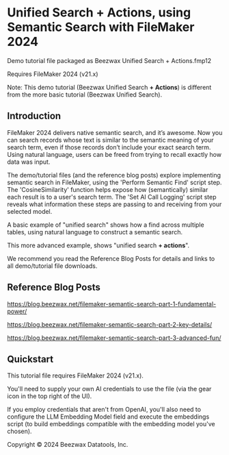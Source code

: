 # Unified Search + Actions, using Semantic Search with FileMaker 2024
Demo tutorial file packaged as Beezwax Unified Search + Actions.fmp12

Requires FileMaker 2024 (v21.x)

Note: This demo tutorial (Beezwax Unified Search **+ Actions**) is different from the more basic tutorial (Beezwax Unified Search).

## Introduction
FileMaker 2024 delivers native semantic search, and it’s awesome. Now you can search records whose text is similar to the semantic meaning of your search term, even if those records don’t include your exact search term. Using natural language, users can be freed from trying to recall exactly how data was input.

The demo/tutorial files (and the reference blog posts) explore implementing semantic search in FileMaker, using the 'Perform Semantic Find' script step. The 'CosineSimilarity' function helps expose how (semantically) similar each result is to a user's search term. The 'Set AI Call Logging' script step reveals what information these steps are passing to and receiving from your selected model. 

A basic example of "unified search" shows how a find across multiple tables, using natural language to construct a semantic search.

This more advanced example, shows "unified search **+ actions**".

We recommend you read the Reference Blog Posts for details and links to all demo/tutorial file downloads.

## Reference Blog Posts
https://blog.beezwax.net/filemaker-semantic-search-part-1-fundamental-power/

https://blog.beezwax.net/filemaker-semantic-search-part-2-key-details/

https://blog.beezwax.net/filemaker-semantic-search-part-3-advanced-fun/

## Quickstart
This tutorial file requires FileMaker 2024 (v21.x).

You'll need to supply your own AI credentials to use the file (via the gear icon in the top right of the UI).

If you employ credentials that aren't from OpenAI, you'll also need to configure the LLM Embedding Model field and execute the embeddings script (to build embeddings compatible with the embedding model you've chosen).

Copyright © 2024 Beezwax Datatools, Inc.
